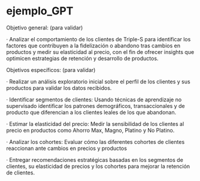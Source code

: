 # ejemplo_GPT
Objetivo general: (para validar)

·         Analizar el comportamiento de los clientes de Triple-S para identificar los factores que contribuyen a la fidelización o abandono tras cambios en productos  y medir su elasticidad al precio, con el fin de ofrecer insights que optimicen estrategias de retención y desarrollo de productos.

Objetivos específicos: (para validar)

·         Realizar un análisis exploratorio inicial sobre el perfil de los clientes y sus productos para validar los datos recibidos.

·         Identificar segmentos de clientes: Usando técnicas de aprendizaje no supervisado identificar los patrones demográficos, transaccionales y de producto que diferencian a los clientes leales de los que abandonan.

·         Estimar la elasticidad del precio: Medir la sensibilidad de los clientes al precio en productos como Ahorro Max, Magno, Platino y No Platino.

·         Analizar los cohortes: Evaluar cómo las diferentes cohortes de clientes reaccionan ante cambios en precios y productos

·         Entregar recomendaciones estratégicas basadas en los segmentos de clientes, su elasticidad de precios y los cohortes para mejorar la retención de clientes.
